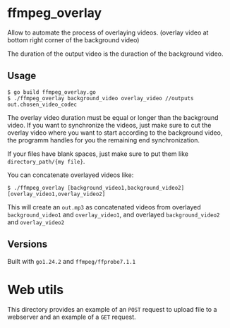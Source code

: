 # ffmpeg_overlay

Allow to automate the process of overlaying videos. (overlay video at bottom right corner of the background video)

The duration of the output video is the duraction of the background video.

## Usage

```
$ go build ffmpeg_overlay.go
$ ./ffmpeg_overlay background_video overlay_video //outputs out.chosen_video_codec
```

The overlay video duration must be equal or longer than the background video. If you want to synchronize the videos, just make sure to cut the overlay video where you want to start according to the background video, the programm handles for you the remaining end synchronization.

If your files have blank spaces, just make sure to put them like `directory_path/{my file}`.

You can concatenate overlayed videos like:

```
$ ./ffmpeg_overlay [background_video1,background_video2] [overlay_video1,overlay_video2] 
```

This will create an `out.mp3` as concatenated videos from overlayed `background_video1` and `overlay_video1`, and overlayed `background_video2` and `overlay_video2`

## Versions

Built with `go1.24.2` and `ffmpeg/ffprobe7.1.1`

# Web utils

This directory provides an example of an `POST` request to upload file to a webserver and an example of a `GET` request.


